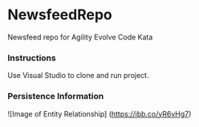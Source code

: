# NewsfeedRepo
Newsfeed repo for Agility Evolve Code Kata

### Instructions
Use Visual Studio to clone and run project.

### Persistence Information
![Image of Entity Relationship] 
(https://ibb.co/yR6vHg7)
